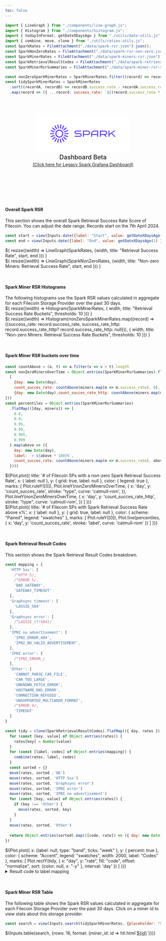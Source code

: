 ```yaml
---
toc: false
---
```



```js
import { LineGraph } from "./components/line-graph.js";
import { Histogram } from "./components/histogram.js";
import { todayInFormat, getDateXDaysAgo } from "./utils/date-utils.js";
import { combine, move, clone } from "./utils/ratios-utils.js";
const SparkRates = FileAttachment("./data/spark-rsr.json").json();
const SparkNonZeroRates = FileAttachment("./data/spark-rsr-non-zero.json").json();
const SparkMinerRates = FileAttachment("./data/spark-miners-rsr.json").json();
const SparkRetrievalResultCodes = FileAttachment("./data/spark-retrieval-result-codes.json").json();
const SparkMinerRsrSummaries = FileAttachment("./data/spark-miner-rsr-summaries.json").json();
```

```js
const nonZeroSparkMinerRates = SparkMinerRates.filter((record) => record.success_rate != 0)
const tidySparkMinerRates = SparkMinerRates
  .sort((recordA, recordB) => recordB.success_rate - recordA.success_rate)
  .map(record => ({ ...record, success_rate: `${(record.success_rate * 100).toFixed(2)}%`}))
```

<div class="hero">
  <body><img src="media/spark-logomark-blue-with-bbox.png" alt="Spark Logo" width="300" /><body>
    <h2>Dashboard Beta</h2>
    <body><a href="https://filspark.com/dashboard" target="_blank" rel="noopener noreferrer">(Click here for Legacy Spark Grafana Dashboard)</a><body>
</div>

<h4>Overall Spark RSR</h4>
<body>This section shows the overall Spark Retrieval Success Rate Score of Filecoin. You can adjust the date range. Records start on the 7th April 2024.</body>

```js
const start = view(Inputs.date({label: "Start", value: getDateXDaysAgo(180) }));
const end = view(Inputs.date({label: "End", value: getDateXDaysAgo(1) }));
```



<div class="grid grid-cols-2" style="grid-auto-rows: 500px;">
  <div class="card">${
    resize((width) => LineGraph(SparkRates, {width, title: "Retrieval Success Rate", start, end }))
  }</div>
  <div class="card">${
    resize((width) => LineGraph(SparkNonZeroRates, {width, title: "Non-zero Miners: Retrieval Success Rate", start, end }))
  }</div>
</div>

<div class="divider"></div>



<h4>Spark Miner RSR Histograms</h4>
<body>The following histograms use the Spark RSR values calculated in aggregate for each Filecoin Storage Provider over the past 30 days.</body>


<div class="grid grid-cols-2" style="grid-auto-rows: 500px;">
  <div class="card">${
    resize((width) => Histogram(SparkMinerRates, { width, title: "Retrieval Success Rate Buckets", thresholds: 10 }))
  }</div>
  <div class="card">${
    resize((width) => Histogram(nonZeroSparkMinerRates.map((record) => ({success_rate: record.success_rate, success_rate_http: record.success_rate_http? record.success_rate_http: null})), { width, title: "Non-zero Miners: Retrieval Success Rate Buckets", thresholds: 10 }))
  }</div>
</div>

<div class="divider"></div>

<h4>Spark Miner RSR buckets over time</h4>
<body></body>

```js
const countAbove = (a, t) => a.filter(v => v > t).length
const nonZeroMinersOverTime = Object.entries(SparkMinerRsrSummaries).flatMap(([day, miners]) => (
  [
    {day: new Date(day),
    count_succes_rate: countAbove(miners.map(m => m.success_rate), 0), type: "Successful"},
    {day: new Date(day),count_succes_rate_http: countAbove(miners.map(m => Number(m.success_rate_http) || 0), 0), type: "Successful Http"}
]))
const percentiles = Object.entries(SparkMinerRsrSummaries)
  .flatMap(([day, miners]) => [
    0.8,
    0.9,
    0.95,
    0.99,
    0.995,
    0.999
  ].map(above => ({
    day: new Date(day),
    label: `> ${above * 100}%`,
    count_succes_rate: countAbove(miners.map(m => m.success_rate), above),
  })))
```

<div class="grid grid-cols-2" style="grid-auto-rows: 500px;">
  <div class="card">
      ${Plot.plot({
      title: '# of Filecoin SPs with a non-zero Spark Retrieval Success Rate',
      x: { label: null },
      y: { grid: true, label: null },
      color: { legend: true },
      marks: [
        Plot.ruleY([0]),
        Plot.lineY(nonZeroMinersOverTime, {
          x: 'day',
          y: 'count_succes_rate',
          stroke: "type",
          curve: 'catmull-rom',
        }),
        Plot.lineY(nonZeroMinersOverTime, {
          x: 'day',
          y: 'count_succes_rate_http',
          stroke: "type",
          curve: 'catmull-rom',
        })
      ]
    })}
  </div>
  <div class="card">
    ${Plot.plot({
      title: '# of Filecoin SPs with Spark Retrieval Success Rate above x%',
      x: { label: null },
      y: { grid: true, label: null },
      color: {
        scheme: "Paired",
        legend: "swatches"
      },
      marks: [
        Plot.ruleY([0]),
        Plot.line(percentiles, {
          x: 'day',
          y: 'count_succes_rate',
          stroke: 'label',
          curve: 'catmull-rom'
        })
      ]
    })}
  </div>
</div>

<div class="divider"></div>

<h4>Spark Retrieval Result Codes</h4>
<body>This section shows the Spark Retrieval Result Codes breakdown.</body>

```js
const mapping = {
  'HTTP 5xx': [
    /^HTTP_5/,
    /^ERROR_5/,
    'BAD_GATEWAY',
    'GATEWAY_TIMEOUT'
  ],
  'Graphsync timeout': [
    'LASSIE_504'
  ],
  'Graphsync error': [
    /^LASSIE_(?!504)/
  ],
  'IPNI no advertisement': [
    'IPNI_ERROR_404',
    'IPNI_NO_VALID_ADVERTISEMENT',
  ],
  'IPNI error': [
    /^IPNI_ERROR_/
  ],
  'Other': [
    'CANNOT_PARSE_CAR_FILE',
    'CAR_TOO_LARGE',
    'UNKNOWN_FETCH_ERROR',
    'HOSTNAME_DNS_ERROR',
    'CONNECTION_REFUSED',
    'UNSUPPORTED_MULTIADDR_FORMAT',
    /^ERROR_4/,
    'TIMEOUT'
  ]
}
```

```js
const tidy = clone(SparkRetrievalResultCodes).flatMap(({ day, rates }) => {
  for (const [key, value] of Object.entries(rates)) {
    rates[key] = Number(value)
  }
  for (const [label, codes] of Object.entries(mapping)) {
    combine(rates, label, codes)
  }
  const sorted = {}
  move(rates, sorted ,'OK')
  move(rates, sorted, 'HTTP 5xx')
  move(rates, sorted, 'Graphsync error')
  move(rates, sorted, 'IPNI error')
  move(rates, sorted, 'IPNI no advertisement')
  for (const [key, value] of Object.entries(rates)) {
    if (key !== 'Other') {
      move(rates, sorted, key)
    }
  }
  move(rates, sorted, 'Other')

  return Object.entries(sorted).map(([code, rate]) => ({ day: new Date(day), code, rate }))
})
```

<div class="grid grid-cols-2" style="grid-auto-rows: 500px;">
  <div class="card">
    ${Plot.plot({
      x: {label: null, type: "band", ticks: "week" },
      y: {
        percent: true
      },
      color: {
        scheme: "Accent",
        legend: "swatches",
        width: 2000,
        label: "Codes"
      },
      marks: [
        Plot.rectY(tidy, {
          x: "day",
          y: "rate",
          fill: "code",
          offset: "normalize",
          sort: {color: null, x: "-y" },
          interval: 'day'
        })
      ]
    })}
  </div>
</div>

<details>
<summary>Result code to label mapping</summary>
<pre>
${JSON.stringify(
  mapping,
  (key, value) => {
    return value instanceof RegExp
      ? value.toString()
      : value
  },
  2
)}
</pre>
</details>


<div class="divider"></div>

<h4>Spark Miner RSR Table</h4>
<body>The following table shows the Spark RSR values calculated in aggregate for each Filecoin Storage Provider over the past 30 days. Click on a miner id to view stats about this storage provider.</body>

```js
const search = view(Inputs.search(tidySparkMinerRates, {placeholder: "Search Storage Providers…"}));
```

<div class="card" style="padding: 0;">
  ${Inputs.table(search, {rows: 16, format: {miner_id: id => htl.html`<a href=./provider/${id} target=_blank>${id}</a>`}})}
</div>

<style>

.hero {
  display: flex;
  flex-direction: column;
  align-items: center;
  font-family: var(--sans-serif);
  margin: 4rem 0 8rem;
  text-wrap: balance;
  text-align: center;
}

.hero h1 {
  margin: 1rem 0;
  padding: 1rem 0;
  max-width: none;
  font-size: 14vw;
  font-weight: 900;
  line-height: 1;
  background: linear-gradient(30deg, var(--theme-foreground-focus), currentColor);
  -webkit-background-clip: text;
  -webkit-text-fill-color: transparent;
  background-clip: text;
}

.hero h2 {
  margin: 0;
  max-width: 34em;
  font-size: 20px;
  font-style: initial;
  font-weight: 500;
  line-height: 1.5;
  color: var(--theme-foreground-muted);
}

.divider {
  margin: 50px;
}

@media (min-width: 640px) {
  .hero h1 {
    font-size: 90px;
  }
}

</style>
